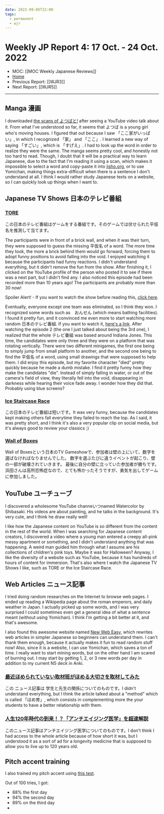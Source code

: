 ```yaml
---
date: 2022-09-05T22:00
tags:
  - permanent
  - wjr
---
```

# Weekly JP Report 4: 17 Oct. -  24 Oct. 2022
- MOC: [[MOC Weekly Japanese Reviews]]
- [Home](https://misudashi.ga/)
- Previous Report: [[WJR3]]
- Next Report: [[WJR5]]
----------
## Manga 漫画
I downloaded [the scans of よつばと!](https://drive.google.com/drive/folders/1jcCUZOxOgJz0qxmUz5aMmITIo5IaaP-0) after seeing a YouTube video talk about it. From what I've understood so far, it seems that よつば is a young girl who's moving houses. I figured that out because I saw 「ここ家がいっぱい」, in which I recognized 「家」 and 「ここ」. I learned a new way of saying 「すごい」, which is 「すげえ」. I had to look up the word in order to realize they were the same. The manga seems pretty cool, and honestly not too hard to read. Though, I doubt that it will be a practical way to learn Japanese, due to the fact that I'm reading it using a scan, which makes it impossible to select a word and copy-paste it into [jisho.org](https://jisho.org/), or to use Yomichan, making things extra-difficult when there is a sentence I don't understand at all. I think I would rather study Japanese texts on a website, so I can quickly look up things when I want to.

## Japanese TV Shows 日本のテレビ番組
### [TORE](https://youtu.be/7By_AJfrnrw)
この日本のテレビ番組はゲームをする番組です。そのゲームでは伏せられた平仮名を推測して当てます。

The participants were in front of a brick wall, and when it was their turn, they were supposed to guess the missing 平仮名 of a word. The more time they took, the more a brick behind them would go forward, forcing them to adopt funny positions to avoid falling into the void. I enjoyed watching it because the participants had funny reactions. I didn't understand everything, but it didn't remove the fun from the show. After finishing it, I clicked on the YouTube profile of the person who posted it to see if there was a next part, but I didn't find any. I also noticed this episode had been recorded more than 10 years ago! The participants are probably more than 30 now!

Spoiler Alert! - If you want to watch the show before reading this, [click here](https://youtu.be/7By_AJfrnrw).

Eventually, everyone except one team was eliminated, so I think they won. I recognized some words such as　おんせん (which means bathing facilities). I found it pretty fun, and it convinced me even more to start watching more random 日本のテレビ番組. If you want to watch it, [here's a link](https://youtu.be/7By_AJfrnrw). After watching the episode 2 (the one I just talked about being the 3rd one), I realized that the whole テレビ番組 was based around Indiana Jones. This time, the candidates were only three and they were on a platform that was rotating vertically. There were two different minigames, the first one being to simply jump from small platform to another, and the second one being to find the 平仮名 of a word, using small drawings that were supposed to help them. I did enjoy this episode, but my favorite character "died" pretty quickly because he made a dumb mistake. I find it pretty funny how they make the candidates "die". Instead of simply falling in water, or out of the camera's field of view, they literally fell into the void, disappearing in darkness while hearing their voice fade away. I wonder how they did that. Probably using blue screens? 

### [Ice Staircase Race](https://www.youtube.com/watch?v=XHXKJqQp-Is&t=330s)

この日本のテレビ番組は短いです。It was very funny, because the candidates kept making others fall everytime they failed to reach the top. As I said, it was pretty short, and I think it's also a very popular clip on social media, but it's always good to review your classics ;)

### [Wall of Boxes](https://www.youtube.com/watch?v=sGsgSJ5ZQaY)
Wall of Boxesという日本のTV Gameshowで、参加者は壁の上にいて、数字を選ばなければなりませんでした。
数字を選ぶたびに違うイベントが起こり、壁の一部が破壊されていきます。
最後に自分の壁に立っていた参加者が勝ちです。
浜田さんは高所恐怖症なので、とても怖かったそうですが、勇気を出してゲームに参加しました。

## YouTube ユーチューブ
I discovered a wholesome YouTube channeいつnamed Watercolor by Shibasaki. His videos are about painting, and he talks in the background. It's very cute, and I think he draw really well! 

I like how the Japanese content on YouTube is so different from the content in the rest of the world. When I was searching for Japanese content creators, I discovered a video where a young man entered a creepy all-pink messy apartment or something, and I didn't understand anything that was happening. A weird man guided him through what I assume are his collections of children's pink toys. Maybe it was for Halloween? Anyway, I like the diversity of a website such as YouTube, because it has hundreds of hours of content for immersion. That's also where I watch the Japanese TV Shows I like, such as TORE or the Ice Staircase Race.

## Web Articles ニュース記事
I tried doing random researches on the Internet to browse web pages. I ended up reading a Wikipedia page about the roman emperors, and daily weather in Japan. I actually picked up some words, and I was very surprised I could sometimes even get a general idea of what a sentence meant (without using Yomichan). I think I'm getting a bit better at it, and that's awesome.

I also found this awesome website named [New Web Easy](https://www3.nhk.or.jp/news/easy/article/disaster_rain.html), which rewrites web articles in simpler Japanese so beginners can understand them. I can't thank them enough, because it actually makes it fun to read random stuff now! Also, since it is a website, I can use Yomichan, which saves a ton of time. I really want to start mining words, but on the other hand I am scared of burning out. I may start by getting 1, 2, or 3 new words per day in addition to my current N5 deck in Anki. 

### [最近ほめられていない取材班がほめる大切さを取材してみた](https://www3.nhk.or.jp/news/html/20221019/k10013863591000.html)

この ニュース記事は 学生と先生の関係についてのものです。I didn't understand everything, but I think the article talked about a "method" which is called 「ほめ育」, which consists in complementing more the your students to have a better relationship with them.

### [人生120年時代の到来！？「アンチエイジング医学」を超速解説](https://www6.nhk.or.jp/nhkpr/post/trailer.html?i=35991)

このニュース記事はアンチエイジング医学についてのものです。I don't think I had access to the whole article because of how short it was, but I understood it as a sort of ad for a longevity medicine that is supposed to allow you to live up to 120 years old.

## Pitch accent training
I also trained my pitch accent using [this test](https://kotu.io/tests/pitchAccent/minimalPairs).

Out of 100 tries, I got:
- 88% the first day
- 94% the second day
- 89% on the third day
- 